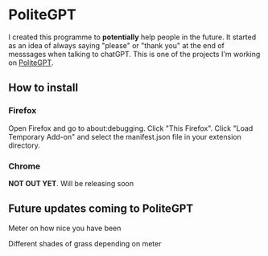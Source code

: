 # PoliteGPT

I created this programme to **potentially** help people in the future. It started as an idea of always saying "please" or "thank you" at the end of messsages when talking to chatGPT. This is one of the projects I'm working on [PoliteGPT](https://github.com/benwhoisjammin/PoliteGPT).

## How to install 

### Firefox
Open Firefox and go to about:debugging.
Click "This Firefox".
Click "Load Temporary Add-on" and select the manifest.json file in your extension directory.

### Chrome
**NOT OUT YET**.
Will be releasing soon

## Future updates coming to PoliteGPT
Meter on how nice you have been
<div>
Different shades of grass depending on meter
</div>